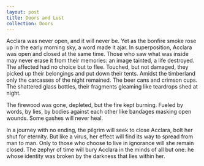 ```yaml
---
layout: post
title: Doors and Lust
collection: Doors
---
```



Acclara was never open, and it will never be. Yet as the bonfire smoke rose up in the early morning sky, a word made it ajar. In superposition, Acclara was open and closed at the same time. Those who saw what was inside may never erase it from their memories: an image tainted, a life destroyed. The affected had no choice but to flee. Touched, but not damaged, they picked up their belongings and put down their tents. Amidst the timberland only the carcasses of the night remained. The beer cans and crimson cups. The shattered glass bottles, their fragments gleaming like teardrops shed at night.

The firewood was gone, depleted, but the fire kept burning. Fueled by words, by lies, by bodies against each other like bandages masking open wounds. Some gashes will never heal.

In a journey with no ending, the pilgrim will seek to close Acclara, bolt her shut for eternity. But like a virus, her effect will find its way to spread from man to man. Only to those who choose to live in ignorance will she remain closed. The zephyr of time will bury Acclara in the minds of all but one: he whose identity was broken by the darkness that lies within her.
